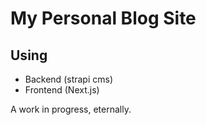 # My Personal Blog Site

## Using
- Backend (strapi cms)
- Frontend (Next.js)

A work in progress, eternally.
